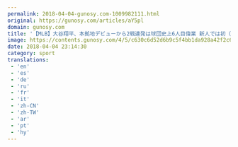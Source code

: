 ```yaml
---
permalink: 2018-04-04-gunosy.com-1009982111.html
original: https://gunosy.com/articles/aY5pl
domain: gunosy.com
title: '【MLB】大谷翔平、本拠地デビューから2戦連発は球団史上6人目偉業 新人では初（フルカウント） - グノシー'
image: https://contents.gunosy.com/4/5/c630c6d52d6b9c5f4bb1da928a42f2c6_content.jpg
date: 2018-04-04 23:14:30
category: sport
translations: 
 - 'en'
 - 'es'
 - 'de'
 - 'ru'
 - 'fr'
 - 'it'
 - 'zh-CN'
 - 'zh-TW'
 - 'ar'
 - 'pt'
 - 'hy'
---
```


